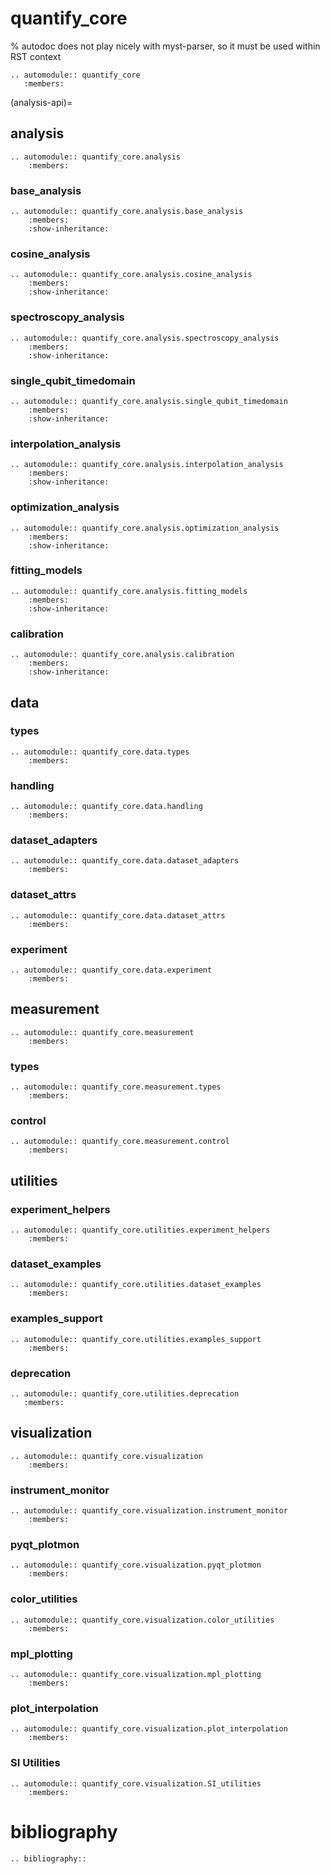 # quantify_core

% autodoc does not play nicely with myst-parser, so it must be used within RST context

```{eval-rst}
.. automodule:: quantify_core
   :members:
```

(analysis-api)=

## analysis

```{eval-rst}
.. automodule:: quantify_core.analysis
    :members:

```

### base_analysis

```{eval-rst}
.. automodule:: quantify_core.analysis.base_analysis
    :members:
    :show-inheritance:
```

### cosine_analysis

```{eval-rst}
.. automodule:: quantify_core.analysis.cosine_analysis
    :members:
    :show-inheritance:
```

### spectroscopy_analysis

```{eval-rst}
.. automodule:: quantify_core.analysis.spectroscopy_analysis
    :members:
    :show-inheritance:
```

### single_qubit_timedomain

```{eval-rst}
.. automodule:: quantify_core.analysis.single_qubit_timedomain
    :members:
    :show-inheritance:

```

### interpolation_analysis

```{eval-rst}
.. automodule:: quantify_core.analysis.interpolation_analysis
    :members:
    :show-inheritance:
```

### optimization_analysis

```{eval-rst}
.. automodule:: quantify_core.analysis.optimization_analysis
    :members:
    :show-inheritance:

```

### fitting_models

```{eval-rst}
.. automodule:: quantify_core.analysis.fitting_models
    :members:
    :show-inheritance:

```

### calibration

```{eval-rst}
.. automodule:: quantify_core.analysis.calibration
    :members:
    :show-inheritance:

```

## data

### types

```{eval-rst}
.. automodule:: quantify_core.data.types
    :members:
```

### handling

```{eval-rst}
.. automodule:: quantify_core.data.handling
    :members:
```

### dataset_adapters

```{eval-rst}
.. automodule:: quantify_core.data.dataset_adapters
    :members:
```

### dataset_attrs

```{eval-rst}
.. automodule:: quantify_core.data.dataset_attrs
    :members:
```

### experiment

```{eval-rst}
.. automodule:: quantify_core.data.experiment
    :members:

```

## measurement

```{eval-rst}
.. automodule:: quantify_core.measurement
    :members:
```

### types

```{eval-rst}
.. automodule:: quantify_core.measurement.types
    :members:
```

### control

```{eval-rst}
.. automodule:: quantify_core.measurement.control
    :members:

```

## utilities

### experiment_helpers

```{eval-rst}
.. automodule:: quantify_core.utilities.experiment_helpers
    :members:
```

### dataset_examples

```{eval-rst}
.. automodule:: quantify_core.utilities.dataset_examples
    :members:
```

### examples_support

```{eval-rst}
.. automodule:: quantify_core.utilities.examples_support
    :members:
```

### deprecation

```{eval-rst}
.. automodule:: quantify_core.utilities.deprecation
   :members:
```

## visualization

```{eval-rst}
.. automodule:: quantify_core.visualization
    :members:
```

### instrument_monitor

```{eval-rst}
.. automodule:: quantify_core.visualization.instrument_monitor
    :members:
```

### pyqt_plotmon

```{eval-rst}
.. automodule:: quantify_core.visualization.pyqt_plotmon
    :members:
```

### color_utilities

```{eval-rst}
.. automodule:: quantify_core.visualization.color_utilities
    :members:
```

### mpl_plotting

```{eval-rst}
.. automodule:: quantify_core.visualization.mpl_plotting
    :members:
```

### plot_interpolation

```{eval-rst}
.. automodule:: quantify_core.visualization.plot_interpolation
    :members:
```

### SI Utilities

```{eval-rst}
.. automodule:: quantify_core.visualization.SI_utilities
    :members:
```

# bibliography

```{eval-rst}
.. bibliography::
```
